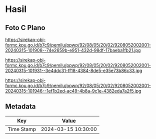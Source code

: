 # Hasil

## Foto C Plano

https://sirekap-obj-formc.kpu.go.id/b7c9/pemilu/ppwp/92/08/05/20/02/9208052002001-20240315-101908--74e2659b-e951-432d-98df-17baeba1fb21.jpg

https://sirekap-obj-formc.kpu.go.id/b7c9/pemilu/ppwp/92/08/05/20/02/9208052002001-20240315-101931--3e4ddc31-ff18-4384-8de5-e35e73b86c33.jpg

https://sirekap-obj-formc.kpu.go.id/b7c9/pemilu/ppwp/92/08/05/20/02/9208052002001-20240315-101946--1ef1b2ed-ac49-4b8a-9c1e-4382eda7a2f5.jpg


## Metadata

| Key        | Value               |
| ---------- | ------------------- |
| Time Stamp | 2024-03-15 10:30:00 |




